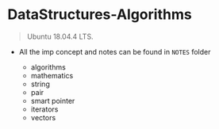 # DataStructures-Algorithms

> Ubuntu 18.04.4 LTS.

* All the imp concept and notes can be found in `NOTES` folder

    * algorithms
    * mathematics
    * string
    * pair
    * smart pointer
    * iterators
    * vectors